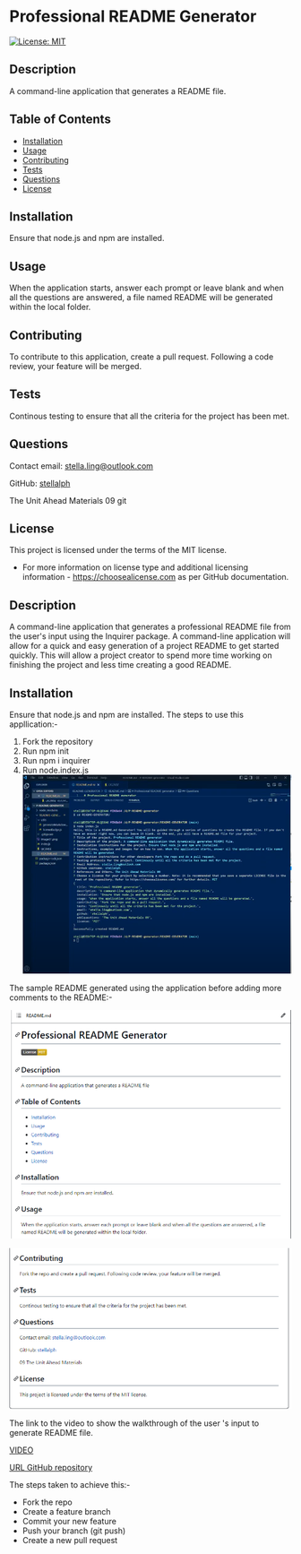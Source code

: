 # Professional README Generator

[![License: MIT](https://img.shields.io/badge/License-MIT-yellow.svg)](https://opensource.org/licenses/MIT)

## Description
A command-line application that generates a README file.

## Table of Contents
* [Installation](#installation)
* [Usage](#usage)
* [Contributing](#contributing)
* [Tests](#tests)
* [Questions](#questions)
* [License](#license)

## Installation
Ensure that node.js and npm are installed. 

 
## Usage
When the application starts, answer each prompt or leave blank and when all the questions are answered, a file named README will be generated within the local folder.

## Contributing
To contribute to this application, create a pull request.  Following a code review, your feature will be merged.

## Tests
Continous testing to ensure that all the criteria for the project has been met.

## Questions

Contact email: stella.ling@outlook.com

GitHub: [stellalph](https://github.com/stellalph)

The Unit Ahead Materials 09
git 
## License
  
This project is licensed under the terms of the MIT license.
  * For more information on license type and additional licensing information - https://choosealicense.com
    as per GitHub documentation.




## Description 
A command-line application that generates a professional README file from the user's input using the Inquirer package. A command-line application will allow for a quick and easy generation of a project README to get started quickly.  This will allow a project creator to spend more time working on finishing the project and less time creating a good README. 

## Installation
Ensure that node.js and npm are installed. The steps to use this appllication:-

  1. Fork the repository
  2. Run npm init
  3. Run npm i inquirer
  4. Run node.index.js
  ![alt text](image01.png)

The sample README generated using the application before adding more comments to the README:-

![alt text](image02.png)

![alt text](image03.png)

The link to the video to show the walkthrough of the user 's input to generate README file.

[VIDEO](https://drive.google.com/file/d/1HK2mjneCTrPFAZN4J7GM6ry538QvUsMv/view)

[URL GitHub repository](https://github.com/stellalph/README-GENERATOR.git)

 The steps taken to achieve this:-

  * Fork the repo
  * Create a feature branch 
  * Commit your new feature
  * Push your branch (git push)
  * Create a new pull request
